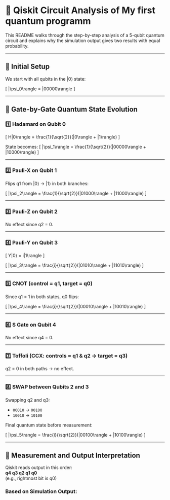 # 🔬 Qiskit Circuit Analysis of My first quantum programm

This README walks through the step-by-step analysis of a 5-qubit quantum circuit and explains why the simulation output gives two results with equal probability.

---

## 🧪 Initial Setup

We start with all qubits in the |0⟩ state:

\[
|\psi_0\rangle = |00000\rangle
\]

---

## 🧠 Gate-by-Gate Quantum State Evolution

### 1️⃣ Hadamard on Qubit 0

\[
H|0\rangle = \frac{1}{\sqrt{2}}(|0\rangle + |1\rangle)
\]

State becomes:
\[
|\psi_1\rangle = \frac{1}{\sqrt{2}}(|00000\rangle + |10000\rangle)
\]

---

### 2️⃣ Pauli-X on Qubit 1

Flips q1 from |0⟩ → |1⟩ in both branches:

\[
|\psi_2\rangle = \frac{1}{\sqrt{2}}(|01000\rangle + |11000\rangle)
\]

---

### 3️⃣ Pauli-Z on Qubit 2

No effect since q2 = 0.

---

### 4️⃣ Pauli-Y on Qubit 3

\[
Y|0⟩ = i|1\rangle
\]

\[
|\psi_3\rangle = \frac{i}{\sqrt{2}}(|01010\rangle + |11010\rangle)
\]

---

### 5️⃣ CNOT (control = q1, target = q0)

Since q1 = 1 in both states, q0 flips:

\[
|\psi_4\rangle = \frac{i}{\sqrt{2}}(|00010\rangle + |10010\rangle)
\]

---

### 6️⃣ S Gate on Qubit 4

No effect since q4 = 0.

---

### 7️⃣ Toffoli (CCX: controls = q1 & q2 → target = q3)

q2 = 0 in both paths → no effect.

---

### 8️⃣ SWAP between Qubits 2 and 3

Swapping q2 and q3:

- `00010` → `00100`
- `10010` → `10100`

Final quantum state before measurement:

\[
|\psi_5\rangle = \frac{i}{\sqrt{2}}(|00100\rangle + |10100\rangle)
\]

---

## 🧮 Measurement and Output Interpretation

Qiskit reads output in this order:  
**q4 q3 q2 q1 q0**  
(e.g., rightmost bit is q0)

### Based on Simulation Output:

